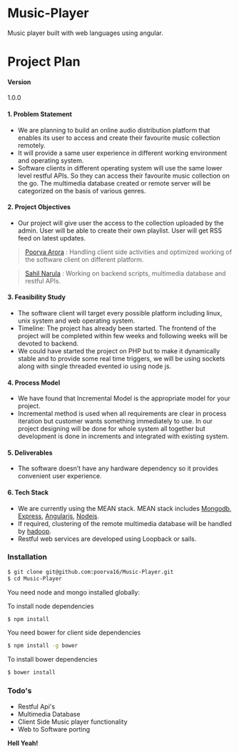 # Music-Player
Music player built with web languages using angular.
# Project Plan
#### Version
1.0.0
#### 1. Problem Statement
- We are planning to build an online audio distribution platform that enables its user to access and create their favourite music collection remotely.
- It will provide a same user experience in different working environment and operating system. 
- Software clients in different operating system will use the same lower level restful APIs. So they can access their favourite music collection on the go. The multimedia database created or remote server will be categorized on the basis of various genres.

#### 2. Project Objectives
- Our project will give user the access to the collection uploaded by the admin.
User will be able to create their own playlist.
User will get RSS feed on latest updates.

> [Poorva Arora] : Handling client side activities and optimized working of the software client on different platform.

> [Sahil Narula] :  Working on backend scripts, multimedia database and restful APIs.
#### 3. Feasibility Study
- The software client will target every possible platform including linux, unix system and web operating system.
- Timeline: The project has already been started. The frontend of the project will be completed within few weeks and following weeks will be devoted to backend.
- We could have started the project on PHP but to make it dynamically stable and to provide some real time triggers, we will be using sockets along with single threaded evented io using node js.

#### 4. Process Model
- We have found that Incremental Model is the appropriate model for your project.
- Incremental method is used when all requirements are clear in process iteration but customer wants something immediately to use. 
In our project designing will be done for whole system all together but development is done in increments and integrated with existing system.

#### 5. Deliverables
- The software doesn’t have any hardware dependency so it provides convenient user experience.

#### 6. Tech Stack
- We are currently using the MEAN stack. MEAN stack includes [Mongodb], [Express], [Angularjs], [Nodejs].
- If required, clustering of the remote multimedia database will be handled by [hadoop].
- Restful web services are developed using Loopback or sails.

### Installation

```sh
$ git clone git@github.com:poorva16/Music-Player.git
$ cd Music-Player
```

You need node and mongo installed globally:

To install node dependencies
```sh
$ npm install
```
You need bower for client side dependencies
```sh
$ npm install -g bower
```
To install bower dependencies
```sh
$ bower install
```

### Todo's

 - Restful Api's
 - Multimedia Database
 - Client Side Music player functionality
 - Web to Software porting

**Hell Yeah!**

[Nodejs]:http://nodejs.org
[Angularjs]:http://angularjs.org
[Mongodb]:http://www.mongodb.org/
[hadoop]:http://hadoop.apache.org/
[Twitter Bootstrap]:http://twitter.github.com/bootstrap/
[express]:http://expressjs.com
[Poorva Arora]:http://github.com/poorva16
[Sahil Narula]:http://github.com/sahanarula
